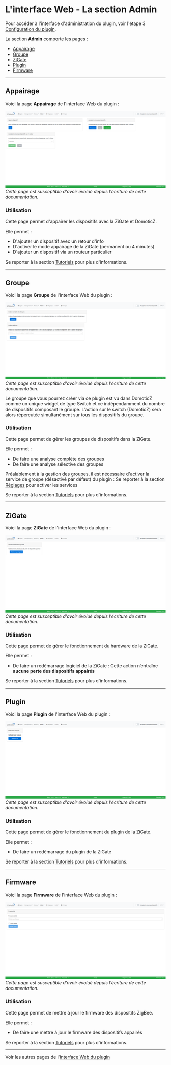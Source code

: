 # L'interface Web - La section Admin

Pour accéder à l'interface d'administration du plugin, voir l'étape 3 [Configuration du plugin](Plugin_Configuration.md).

La section __Admin__ comporte les pages :

* [Appairage](#appairage)
* [Groupe](#groupe)
* [ZiGate](#zigate)
* [Plugin](#plugin)
* [Firmware](#firmware)


------------------------------------------------
## Appairage

Voici la page __Appairage__ de l'interface Web du plugin :

![FR_WebUI-Admin-Dispositif.png](Images/FR_WebUI-Admin-Dispositif.png)
*Cette page est susceptible d'avoir évolué depuis l'écriture de cette documentation.*

### Utilisation

Cette page permet d'appairer les dispositifs avec la ZiGate et DomoticZ.

Elle permet :

* D'ajouter un dispositif avec un retour d'info
* D'activer le mode appairage de la ZiGate (permanent ou 4 minutes)
* D'ajouter un dispositif via un routeur particulier

Se reporter à la section [Tutoriels](Home.md#tutoriels) pour plus d'informations.


------------------------------------------------
## Groupe

Voici la page __Groupe__ de l'interface Web du plugin :

![FR_WebUI-Admin-Groupe](Images/FR_WebUI-Admin-Groupe.png)
*Cette page est susceptible d'avoir évolué depuis l'écriture de cette documentation.*

Le groupe que vous pourrez créer via ce plugin est vu dans DomoticZ comme un unique widget de type Switch et ce indépendamment du nombre de dispositifs composant le groupe.
L'action sur le switch (DomoticZ) sera alors répercutée simultanément sur tous les dispositifs du groupe.

### Utilisation

Cette page permet de gérer les groupes de dispositifs dans la ZiGate.

Elle permet :

* De faire une analyse complète des groupes
* De faire une analyse sélective des groupes

Préalablement à la gestion des groupes, il est nécessaire d'activer la service de groupe (désactivé par défaut) du plugin : Se reporter à la section [Réglages](WebUI_Reglages.md) pour activer les services

Se reporter à la section [Tutoriels](Home.md#tutoriels) pour plus d'informations.


------------------------------------------------
## ZiGate

Voici la page __ZiGate__ de l'interface Web du plugin :

![FR_WebUI-Admin-Zigate](Images/FR_WebUI-Admin-Zigate.png)
*Cette page est susceptible d'avoir évolué depuis l'écriture de cette documentation.*

### Utilisation

Cette page permet de gérer le fonctionnement du hardware de la ZiGate.

Elle permet :

* De faire un redémarrage logiciel de la ZiGate : Cette action n’entraîne **aucune perte des dispositifs appairés**

Se reporter à la section [Tutoriels](Home.md#tutoriels) pour plus d'informations.


------------------------------------------------
## Plugin

Voici la page __Plugin__ de l'interface Web du plugin :

![FR_WebUI-Admin-Plugin](Images/FR_WebUI-Admin-Plugin.png)
*Cette page est susceptible d'avoir évolué depuis l'écriture de cette documentation.*

### Utilisation

Cette page permet de gérer le fonctionnement du plugin de la ZiGate.

Elle permet :

* De faire un redémarrage du plugin de la ZiGate

Se reporter à la section [Tutoriels](Home.md#tutoriels) pour plus d'informations.

------------------------------------------------
## Firmware

Voici la page __Firmware__ de l'interface Web du plugin :

![FR_WebUI-Admin-Firmware](Images/FR_WebUI-Admin-Firmware.png)
*Cette page est susceptible d'avoir évolué depuis l'écriture de cette documentation.*

### Utilisation

Cette page permet de mettre à jour le firmware des dispositifs ZigBee.

Elle permet :

* De faire une mettre à jour le firmware des dispositifs appairés

Se reporter à la section [Tutoriels](Home.md#tutoriels) pour plus d'informations.


------------------------------------------------
Voir les autres pages de l'[interface Web du plugin](Home.md#linterface-web-du-plugin)
